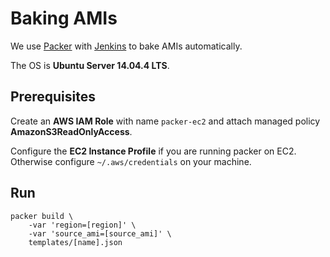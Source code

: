 # Baking AMIs

We use [Packer](https://www.packer.io/) with [Jenkins](https://wiki.jenkins-ci.org/display/JENKINS/Packer+Plugin) to bake AMIs automatically.

The OS is **Ubuntu Server 14.04.4 LTS**.

## Prerequisites

Create an **AWS IAM Role** with name `packer-ec2` and attach managed policy **AmazonS3ReadOnlyAccess**.

Configure the **EC2 Instance Profile** if you are running packer on EC2. Otherwise configure `~/.aws/credentials` on your machine.

## Run

```shell
packer build \
    -var 'region=[region]' \
    -var 'source_ami=[source_ami]' \
    templates/[name].json
```
